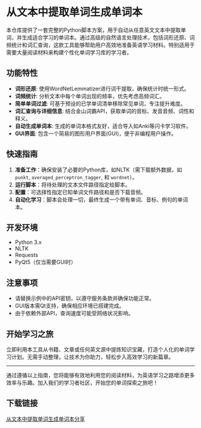 # 从文本中提取单词生成单词本

本仓库提供了一套完整的Python脚本方案，用于自动从任意英文文本中提取单词，并生成适合学习的单词本。通过高级的自然语言处理技术，包括词形还原、词频统计和词汇查询，这款工具能够帮助用户高效地准备英语学习材料。特别适用于需要大量阅读材料来构建个性化单词学习库的学习者。

## 功能特性

- **词形还原**: 使用WordNetLemmatizer进行词干提取，确保统计时统一形式。
- **词频统计**: 分析文本中每个单词出现的频率，优先考虑高频词汇。
- **简单单词过滤**: 可基于预设的已学单词清单移除常见单词，专注提升难度。
- **词汇查询与详细信息**: 结合金山词霸API，获取单词的音标、发音音频、词性和释义。
- **自动生成单词本**: 生成的单词本格式友好，适合导入如Anki等闪卡学习软件。
- **GUI界面**: 包含一个简易的图形用户界面(GUI)，便于非编程用户操作。

## 快速指南

1. **准备工作**：确保安装了必要的Python库，如NLTK（需下载额外数据，如`punkt`, `averaged_perceptron_tagger`, 和 `wordnet`）。
2. **运行脚本**：将待处理的文本文件路径指定给脚本。
3. **配置**：可选择性指定已知单词文件路径和是否下载音频。
4. **自动化学习**：脚本会处理一切，最终生成一个带有单词、音标、例句的单词本。

## 开发环境

- Python 3.x
- NLTK
- Requests
- PyQt5（仅当需要GUI时）

## 注意事项

- 请替换示例中的API密钥，以遵守服务条款并确保功能正常。
- GUI版本需Qt支持，确保相应环境已搭建完成。
- 由于依赖外部API，查询速度可能受网络状况影响。

## 开始学习之旅

立即利用本工具从书籍、文章或任何英文源中提炼知识宝藏，打造个人化的单词学习计划。无需手动整理，让技术为你助力，轻松步入高效学习的新篇章。

---

通过遵循以上指南，您将能够有效地利用您的阅读材料，为英语学习之路增添更多效率与乐趣。加入我们的学习者社区，开始您的单词探索之旅吧！

## 下载链接

[从文本中提取单词生成单词本分享](https://pan.quark.cn/s/4ea84e101934)